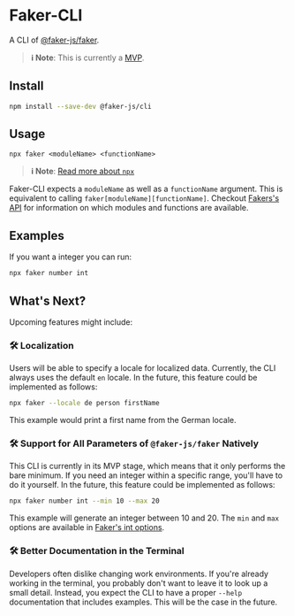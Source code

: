 # Faker-CLI

A CLI of [@faker-js/faker](https://github.com/faker-js/faker).

> **:information_source: Note**: This is currently a [MVP](https://en.wikipedia.org/wiki/Minimum_viable_product).

## Install

```bash
npm install --save-dev @faker-js/cli
```

## Usage

```
npx faker <moduleName> <functionName>
```

> **:information_source: Note**: [Read more about `npx`](https://docs.npmjs.com/cli/v7/commands/npx)

Faker-CLI expects a `moduleName` as well as a `functionName` argument.
This is equivalent to calling `faker[moduleName][functionName]`.
Checkout [Fakers's API](https://fakerjs.dev/api/) for information on which modules and functions are available.

## Examples

If you want a integer you can run:

```bash
npx faker number int
```

## What's Next?

Upcoming features might include:

### :hammer_and_wrench: Localization

Users will be able to specify a locale for localized data.
Currently, the CLI always uses the default `en` locale.
In the future, this feature could be implemented as follows:

```bash
npx faker --locale de person firstName
```

This example would print a first name from the German locale.

### :hammer_and_wrench: Support for All Parameters of `@faker-js/faker` Natively

This CLI is currently in its MVP stage, which means that it only performs the bare minimum.
If you need an integer within a specific range, you'll have to do it yourself.
In the future, this feature could be implemented as follows:

```bash
npx faker number int --min 10 --max 20
```

This example will generate an integer between 10 and 20.
The `min` and `max` options are available in [Faker's int options](https://fakerjs.dev/api/number.html#int).

### :hammer_and_wrench: Better Documentation in the Terminal

Developers often dislike changing work environments.
If you're already working in the terminal, you probably don't want to leave it to look up a small detail.
Instead, you expect the CLI to have a proper `--help` documentation that includes examples.
This will be the case in the future.
